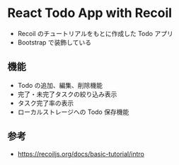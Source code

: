 # React Todo App with Recoil

- Recoil のチュートリアルをもとに作成した Todo アプリ
- Bootstrap で装飾している

## 機能

- Todo の追加、編集、削除機能
- 完了・未完了タスクの絞り込み表示
- タスク完了率の表示
- ローカルストレージへの Todo 保存機能

## 参考

- https://recoiljs.org/docs/basic-tutorial/intro
